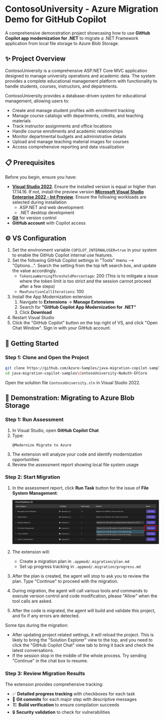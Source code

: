 # ContosoUniversity - Azure Migration Demo for GitHub Copilot

A comprehensive demonstration project showcasing how to use **GitHub Copilot app modernization for .NET** to migrate a .NET Framework application from local file storage to Azure Blob Storage.

## ✨ Project Overview

ContosoUniversity is a comprehensive ASP.NET Core MVC application designed to manage university operations and academic data. The system provides a complete educational management platform with functionality to handle students, courses, instructors, and departments.

ContosoUniversity provides a database-driven system for educational management, allowing users to:
- Create and manage student profiles with enrollment tracking
- Manage course catalogs with departments, credits, and teaching materials
- Track instructor assignments and office locations
- Handle course enrollments and academic relationships
- Monitor departmental budgets and administrative details
- Upload and manage teaching material images for courses
- Access comprehensive reporting and data visualization

## 📋 Prerequisites

Before you begin, ensure you have:

- **[Visual Studio 2022](https://visualstudio.microsoft.com/)**. Ensure the installed version is equal or higher than 17.14.16. If not, install the preview version **[Microsoft Visual Studio Enterprise 2022 - Int Preview](https://aka.ms/vs/17/intpreview/vs_enterprise.exe)**. Ensure the following workloads are selected during installation
    - ASP.NET and web development
    - .NET desktop development
- **[Git](https://git-scm.com/)** for version control
- **GitHub account** with Copilot access

## ⚙️ VS Configuration

1. Set the environment variable `COPILOT_INTERNALUSER=true` in your system to enable the GitHub Copilot internal use features.
1. Set the following GitHub Copilot settings in "Tools" menu --> "Options...". Search the setting from the top left search box, and update the value accordingly.
    - `TokenLowWarningThresholdPercentage`: 200 (This is to mitigate a issue where the token limit is too strict and the session cannot proceed after a few steps)
    - `MaxFunctionCallIterations`: 100
1. Install the App Modernization extension
    1. Navigate to **Extensions** → **Manage Extensions**
    1. Search for **"GitHub Copilot App Modernization for .NET"**
    1. Click **Download**
1. Restart Visual Studio
1. Click the "GitHub Copilot" button on the top right of VS, and click "Open Chat Window". Sign in with your GitHub account.

## 🚀 Getting Started


### Step 1: Clone and Open the Project

```sh
git clone https://github.com/Azure-Samples/java-migration-copilot-samples.git
cd java-migration-copilot-samples\ContosoUniversity-NoAuth-EFCore
```

Open the solution file `ContosoUniversity.sln` in Visual Studio 2022.

## 🔄 Demonstration: Migrating to Azure Blob Storage

### Step 1: Run Assessment

1. In Visual Studio, open **GitHub Copilot Chat**
2. Type: 
	```
	@Modernize Migrate to Azure
	```
3. The extension will analyze your code and identify modernization opportunities
4. Review the assessment report showing local file system usage

### Step 2: Start Migration

1. In the assessment report, click **Run Task** button for the issue of **File System Management**:

   ![Run Task](media/run-migartion-task.png)

2. The extension will:
   - Create a migration plan in `.appmod/.migration/plan.md`
   - Set up progress tracking in `.appmod/.migration/progress.md`

3. After the plan is created, the agent will stop to ask you to review the plan. Type "Continue" to proceed with the migration.

4. During migration, the agent will call various tools and commands to execute version control and code modification, please "Allow" when the tool calls are asked.

4. After the code is migrated, the agent will build and validate this project, and fix if any errors are detected.

Some tips during the migration:

- After updating project related settings, it will reload the project. This is likely to bring the "Solution Explorer" view to the top, and you need to click the "GitHub Copilot Chat" view tab to bring it back and check the latest conversations.
- If the session stop in the middle of the whole process. Try sending "Continue" in the chat box to resume.
### Step 3: Review Migration Results

The extension provides comprehensive tracking:
- ✅ **Detailed progress tracking** with checkboxes for each task
- 🔄 **Git commits** for each major step with descriptive messages
- 🏗️ **Build verification** to ensure compilation succeeds
- 🔒 **Security validation** to check for vulnerabilities

